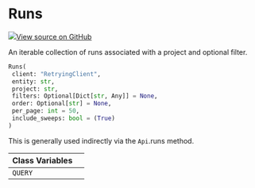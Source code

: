 # Runs



[![](https://www.tensorflow.org/images/GitHub-Mark-32px.png)View source on GitHub](https://www.github.com/wandb/client/tree/c505c66a5f9c1530671564dae3e9e230f72f6584/wandb/apis/public.py#L1550-L1661)



An iterable collection of runs associated with a project and optional filter.

```python
Runs(
 client: "RetryingClient",
 entity: str,
 project: str,
 filters: Optional[Dict[str, Any]] = None,
 order: Optional[str] = None,
 per_page: int = 50,
 include_sweeps: bool = (True)
)
```




This is generally used indirectly via the `Api`.runs method.



| Class Variables | |
| :--- | :--- |
| `QUERY` | |


